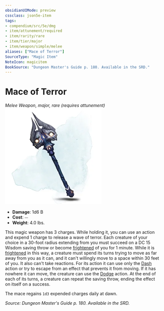 ```yaml
---
obsidianUIMode: preview
cssclass: json5e-item
tags:
- compendium/src/5e/dmg
- item/attunement/required
- item/rarity/rare
- item/tier/major
- item/weapon/simple/melee
aliases: ["Mace of Terror"]
SourceType: "Magic Item"
NoteIcon: magicitem
BookSource: "Dungeon Master's Guide p. 180. Available in the SRD."
---
```

# Mace of Terror
*Melee Weapon, major, rare (requires attunement)*  
![](https://raw.githubusercontent.com/5etools-mirror-2/5etools-img/main/items/DMG/Mace%20of%20Terror.webp#right)  

- **Damage**: 1d6 B
- **Cost**: ⏤
- **Weight**: 4.0 lbs.

This magic weapon has 3 charges. While holding it, you can use an action and expend 1 charge to release a wave of terror. Each creature of your choice in a 30-foot radius extending from you must succeed on a DC 15 Wisdom saving throw or become [frightened](/2-Mechanics/CLI/rules/conditions.md#frightened) of you for 1 minute. While it is [frightened](/2-Mechanics/CLI/rules/conditions.md#frightened) in this way, a creature must spend its turns trying to move as far away from you as it can, and it can't willingly move to a space within 30 feet of you. It also can't take reactions. For its action it can use only the [Dash](/2-Mechanics/CLI/rules/actions.md#Dash) action or try to escape from an effect that prevents it from moving. If it has nowhere it can move, the creature can use the [Dodge](/2-Mechanics/CLI/rules/actions.md#Dodge) action. At the end of each of its turns, a creature can repeat the saving throw, ending the effect on itself on a success.

The mace regains `1d3` expended charges daily at dawn.

*Source: Dungeon Master's Guide p. 180. Available in the SRD.*